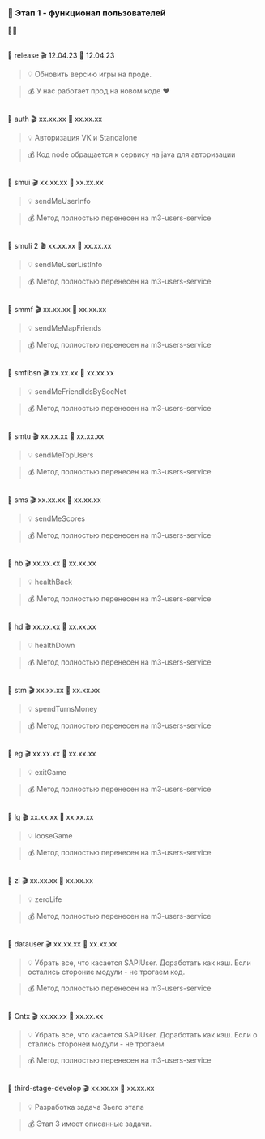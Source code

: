 ### 🥗 Этап 1 -  функционал пользователей

🚧🚧

<Br>🧡 release 🎬 12.04.23 🚧 12.04.23

> 💡 Обновить версию игры на проде.

> 💰 У нас работает прод на новом коде ♥


<Br>🧡 auth 🎬 xx.xx.xx 🚧 xx.xx.xx

> 💡 Авторизация VK и Standalone

> 💰 Код node обращается к сервису на java для авторизации


<br>🧡 smui 🎬 xx.xx.xx 🚧 xx.xx.xx

> 💡 sendMeUserInfo

> 💰 Метод полностью перенесен на m3-users-service


<br>🧡 smuli 2 🎬 xx.xx.xx 🚧 xx.xx.xx

> 💡 sendMeUserListInfo

> 💰 Метод полностью перенесен на m3-users-service


<br>🧡 smmf 🎬 xx.xx.xx 🚧 xx.xx.xx

> 💡 sendMeMapFriends

> 💰 Метод полностью перенесен на m3-users-service


<br>🧡 smfibsn 🎬 xx.xx.xx 🚧 xx.xx.xx

> 💡 sendMeFriendIdsBySocNet

> 💰 Метод полностью перенесен на m3-users-service


<br>🧡 smtu 🎬 xx.xx.xx 🚧 xx.xx.xx

> 💡 sendMeTopUsers

> 💰 Метод полностью перенесен на m3-users-service


<br>🧡 sms 🎬 xx.xx.xx 🚧 xx.xx.xx

> 💡 sendMeScores

> 💰 Метод полностью перенесен на m3-users-service


<br>🧡 hb 🎬 xx.xx.xx 🚧 xx.xx.xx

> 💡 healthBack

> 💰 Метод полностью перенесен на m3-users-service

<br>🧡 hd 🎬 xx.xx.xx 🚧 xx.xx.xx

> 💡 healthDown

> 💰 Метод полностью перенесен на m3-users-service


<br>🧡 stm 🎬 xx.xx.xx 🚧 xx.xx.xx

> 💡 spendTurnsMoney

> 💰 Метод полностью перенесен на m3-users-service

<br>🧡 eg  🎬 xx.xx.xx 🚧 xx.xx.xx

> 💡 exitGame

> 💰 Метод полностью перенесен на m3-users-service

<br>🧡 lg  🎬 xx.xx.xx 🚧 xx.xx.xx

> 💡 looseGame

> 💰 Метод полностью перенесен на m3-users-service


<br>🧡 zl 🎬 xx.xx.xx 🚧 xx.xx.xx

> 💡 zeroLife

> 💰 Метод полностью перенесен на m3-users-service


<br>🧡 datauser  🎬 xx.xx.xx 🚧 xx.xx.xx

> 💡 Убрать все, что касается SAPIUser. Доработать как кэш. Если остались стороние модули - не трогаем код.

> 💰 Метод полностью перенесен на m3-users-service


<br>🧡 Cntx 🎬 xx.xx.xx 🚧 xx.xx.xx

> 💡 Убрать все, что касается SAPIUser. Доработать как кэш. Если о стались сторонеи модули - не трогаем

> 💰 Метод полностью перенесен на m3-users-service


<br>🧡 third-stage-develop 🎬 xx.xx.xx 🚧 xx.xx.xx

> 💡 Разработка задача 3ьего этапа

> 💰 Этап 3 имеет описанные задачи.
